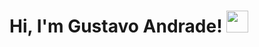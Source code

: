 # Hi, I'm Gustavo Andrade! <img src="https://media.giphy.com/media/hvRJCLFzcasrR4ia7z/giphy.gif" width="35px">

<!--
- 🔭 I’m currently working on ...
- 🌱 I’m currently learning ...
- 👯 I’m looking to collaborate on ...
- 🤔 I’m looking for help with ...
- 💬 Ask me about ...
- 📫 How to reach me: ...
- 😄 Pronouns: ...
- ⚡ Fun fact: ...
-->
